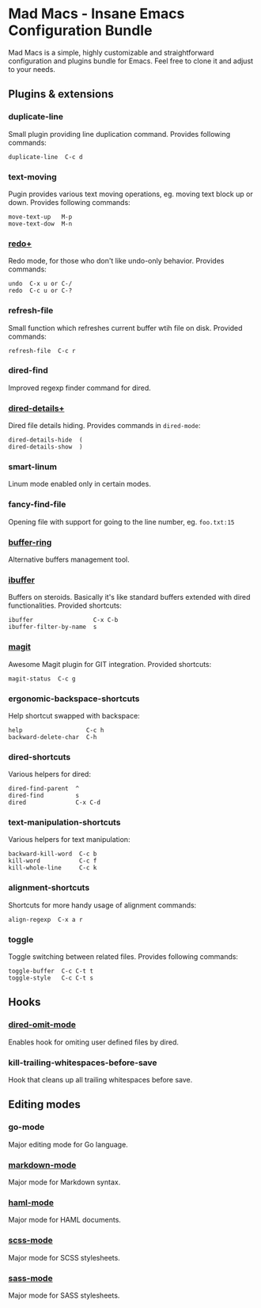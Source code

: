 # Mad Macs - Insane Emacs Configuration Bundle

Mad Macs is a simple, highly customizable and straightforward configuration and plugins
bundle for Emacs. Feel free to clone it and adjust to your needs.

## Plugins & extensions

### duplicate-line
Small plugin providing line duplication command. Provides following commands:

    duplicate-line  C-c d

### text-moving
Pugin provides various text moving operations, eg. moving text block up or down.
Provides following commands:

    move-text-up   M-p
    move-text-dow  M-n

### [redo+](http://www.emacswiki.org/RedoPlus)
Redo mode, for those who don't like undo-only behavior. Provides commands:

    undo  C-x u or C-/
    redo  C-c u or C-?

### refresh-file
Small function which refreshes current buffer wtih file on disk. Provided commands:

    refresh-file  C-c r

### dired-find
Improved regexp finder command for dired.

### [dired-details+](http://www.emacswiki.org/DiredDetails)
Dired file details hiding. Provides commands in `dired-mode`:

    dired-details-hide  (
    dired-details-show  )

### smart-linum
Linum mode enabled only in certain modes.

### fancy-find-file
Opening file with support for going to the line number, eg. `foo.txt:15`

### [buffer-ring](http://www.emacswiki.org/BufferRing)
Alternative buffers management tool.

### [ibuffer](http://www.emacswiki.org/emacs/IbufferMode)
Buffers on steroids. Basically it's like standard buffers extended with dired functionalities.
Provided shortcuts:

    ibuffer                 C-x C-b
    ibuffer-filter-by-name  s

### [magit](http://www.emacswiki.org/emacs/Magit)
Awesome Magit plugin for GIT integration. Provided shortcuts:

    magit-status  C-c g

### ergonomic-backspace-shortcuts
Help shortcut swapped with backspace:

    help                  C-c h
    backward-delete-char  C-h

### dired-shortcuts
Various helpers for dired:

    dired-find-parent  ^
    dired-find         s
    dired              C-x C-d

### text-manipulation-shortcuts
Various helpers for text manipulation:

    backward-kill-word  C-c b
    kill-word           C-c f
    kill-whole-line     C-c k

### alignment-shortcuts
Shortcuts for more handy usage of alignment commands:

    align-regexp  C-x a r

### toggle
Toggle switching between related files. Provides following commands:

    toggle-buffer  C-c C-t t
    toggle-style   C-c C-t s

## Hooks

### [dired-omit-mode](http://emacswiki.org/emacs/DiredOmitMode)
Enables hook for omiting user defined files by dired.

### kill-trailing-whitespaces-before-save
Hook that cleans up all trailing whitespaces before save.

## Editing modes

### go-mode
Major editing mode for Go language.

### [markdown-mode](http://emacswiki.org/emacs/MarkdownMode)
Major mode for Markdown syntax.

### [haml-mode](https://github.com/nex3/haml-mode)
Major mode for HAML documents.

### [scss-mode](https://github.com/antonj/scss-mode)
Major mode for SCSS stylesheets.

### [sass-mode](https://github.com/nex3/sass-mode)
Major mode for SASS stylesheets.
